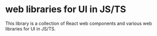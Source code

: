 # web libraries for UI in JS/TS

This library is a collection of React web components and various web libraries for UI in JS/TS.
